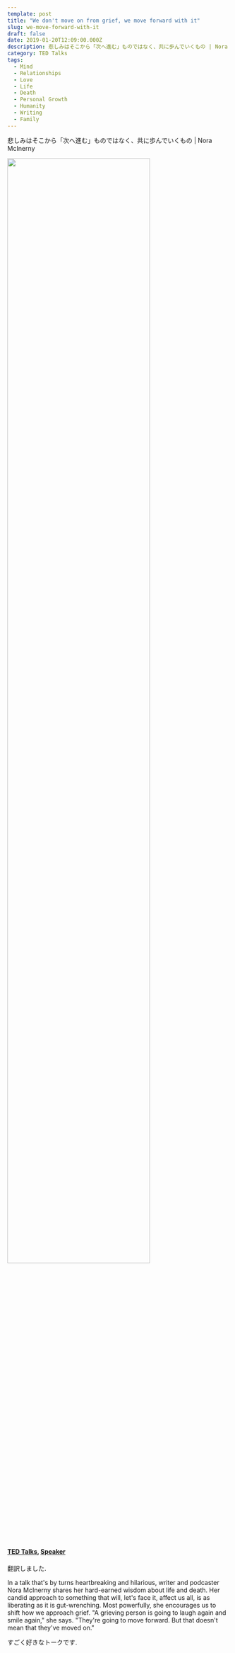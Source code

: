 ```yaml
---
template: post
title: "We don't move on from grief, we move forward with it"
slug: we-move-forward-with-it
draft: false
date: 2019-01-20T12:09:00.000Z
description: 悲しみはそこから「次へ進む」ものではなく、共に歩んでいくもの | Nora McInerny
category: TED Talks
tags:
  - Mind
  - Relationships
  - Love
  - Life
  - Death
  - Personal Growth
  - Humanity
  - Writing
  - Family
---
```


悲しみはそこから「次へ進む」ものではなく、共に歩んでいくもの | Nora McInerny

[<img src="https://img.youtube.com/vi/khkJkR-ipfw/0.jpg" width="80%">](https://www.ted.com/talks/nora_mcinerny_we_don_t_move_on_from_grief_we_move_forward_with_it/up-next?language=ja)

#### [TED Talks](https://www.ted.com/talks/nora_mcinerny_we_don_t_move_on_from_grief_we_move_forward_with_it/up-next?language=ja), [Speaker](https://www.ted.com/speakers/nora_mcinerny)

翻訳しました.

In a talk that's by turns heartbreaking and hilarious, writer and podcaster Nora McInerny shares her hard-earned wisdom about life and death. Her candid approach to something that will, let's face it, affect us all, is as liberating as it is gut-wrenching. Most powerfully, she encourages us to shift how we approach grief. "A grieving person is going to laugh again and smile again," she says. "They're going to move forward. But that doesn't mean that they've moved on."

すごく好きなトークです.
